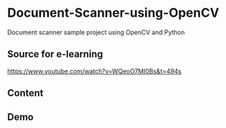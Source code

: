 # Document-Scanner-using-OpenCV
Document scanner sample project using OpenCV and Python

## Source for e-learning
https://www.youtube.com/watch?v=WQeoO7MI0Bs&t=494s

## Content

## Demo
